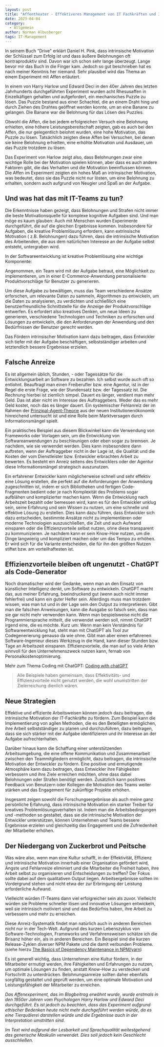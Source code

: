 ```yaml
---
layout: post
title: "Affentheater - Effektiveres Management von IT Fachkräften und Ingenieuren"
date: 2023-04-04
category:
  - Allgemein
author: Norman Albusberger
tags: IT-Management
---
```


In seinem Buch "Drive" erklärt Daniel H. Pink, dass intrinsische Motivation der Schlüssel zum Erfolg ist und dass äußere
Belohnungen oft kontraproduktiv sind. 
Davon war ich schon sehr lange überzeugt. Lange bevor mir das Buch in die Finger kam. Jedoch so gut beschrieben hat es nach meiner Kenntnis her niemand. Sehr plausibel wird das Thema an einem Experiment mit Affen erläutert.

In einem von Harry Harlow und Edward Deci in den 40er Jahren des letzten Jahrhunderts durchgeführten Experiment wurden acht Rhesusaffen
in Einzelkäfigen gehalten und aufgefordert, ein mechanisches Puzzle zu lösen. Das Puzzle bestand aus einer Schachtel,
die an einem Draht hing und durch Ziehen des Drahtes geöffnet werden konnte, um an eine Banane zu gelangen. Die Banane
war die Belohnung für das Lösen des Puzzles.

Obwohl die Affen, die bei jedem erfolgreichen Versuch eine Belohnung erhielten, eine höhere Leistungsbereitschaft
zeigten, gab es auch bei den Affen, die nur gelegentlich belohnt wurden, eine hohe Motivation, das Puzzle zu lösen.
Tatsächlich zeigten diese Affen bei Versuchen, bei denen sie keine Belohnung erhielten, eine erhöhte Motivation und
Ausdauer, um das Puzzle trotzdem zu lösen.

Das Experiment von Harlow zeigt also, dass Belohnungen zwar eine wichtige Rolle bei der Motivation spielen können, aber
dass es auch andere Faktoren gibt, die das Verhalten und die Motivation beeinflussen können. Die Affen im Experiment
zeigten ein hohes Maß an intrinsischer Motivation, was bedeutet, dass sie das Puzzle nicht nur lösten, um eine Belohnung
zu erhalten, sondern auch aufgrund von Neugier und Spaß an der Aufgabe.

## Und was hat das mit IT-Teams zu tun?

Die Erkenntnisse haben gezeigt, dass Belohnungen und Strafen nicht immer die beste Motivationsquelle für komplexe
kognitive Aufgaben sind. Und man möge es kaum glauben: Auch mit Menschen wurden Experimente durchgeführt, die auf die gleichen Ergebnisse kommen. Insbesondere für Aufgaben, die kreative Problemlösung erfordern, kann extrinsische Motivation (
z.B. Belohnungen) dazu führen, dass die intrinsische Motivation des Arbeitenden, die aus dem natürlichen Interesse an
der Aufgabe selbst entsteht, untergraben wird.

In der Softwareentwicklung ist kreative Problemlösung eine wichtige Komponente:

Angenommen, ein Team wird mit der Aufgabe betraut, eine Möglichkeit zu implementieren, um in einer E-Commerce-Anwendung personalisierte Produktvorschläge für Benutzer zu generieren.

Um diese Aufgabe zu bewältigen, muss das Team verschiedene Ansätze erforschen, um relevante Daten zu sammeln, Algorithmen zu entwickeln, um die Daten zu analysieren, zu verdichten und schließlich eine benutzerfreundliche Schnittstelle für die Anzeige der Produktvorschläge entwerfen. Es erfordert also kreatives Denken, um neue Ideen zu generieren, verschiedene Technologien und Techniken zu erforschen und Lösungen zu entwickeln, die den Anforderungen der Anwendung und den Bedürfnissen der Benutzer gerecht werden.

 Das Fördern intrinsischer Motivation
kann dazu beitragen, dass Entwickler sich tiefer mit der Aufgabe beschäftigen, selbstständiger arbeiten und letztendlich
bessere Ergebnisse erzielen. 

## Falsche Anreize

Es ist allgemein üblich, Stunden, - oder Tagessätze für die Entwicklungsarbeit an Software zu bezahlen. Ich selbst wurde
auch oft so entlohnt. Beauftragt man einen Freiberufler bzw. eine Agentur, ist in der Regel die erste Frage, wie der
Stundensatz bzw. der Tagessatz ist. Die Rechnung hierbei ist ziemlich simpel. Dauert es länger, verdient man mehr Geld. 
Das ist aber nicht im Interesse des Auftraggebers. Weder das es mehr Geld kostet, noch das es länger dauert. Ein systemischer
Fehlanreiz der im Rahmen der [Prinzipal-Agent-Theorie](https://de.wikipedia.org/wiki/Prinzipal-Agent-Theorie)
aus der neuen Institutionenökonomik hinreichend untersucht ist und eine Rolle beim Marktversagen durch
Informationsmängel spielt. 

Ein praktisches Beispiel aus diesem Blickwinkel kann die Verwendung von Frameworks oder Vorlagen sein, um die
Entwicklung von Softwareanwendungen zu beschleunigen oder eben sogar zu bremsen. Je nachdem, wie sie verwendet werden.
Dies kann insbesondere dann auftreten, wenn der Auftraggeber nicht in der Lage ist, die Qualität und die Kosten der vom
Dienstleister bzw. Entwickler erbrachten Arbeit zu bewerten. Es besteht ein Anreiz seitens des Entwicklers oder der Agentur diese Informationsmängel strategisch auszunutzen.

Ein erfahrener Entwickler kann möglicherweise schnell und sehr effektiv eine Lösung erstellen, die perfekt auf die
Anforderungen der Anwendung zugeschnitten ist, indem er sich Bibliotheken und fertigen Code-Fragmenten bedient oder je
nach Komplexität des Problems sogar aufblähen und komplizierter machen kann. Wenn die Entwicklung nach Arbeitszeit
bezahlt oder bemessen wird, kann es für den Entwickler unklug sein, seine Erfahrung und sein Wissen zu nutzen, um eine
schnelle und effektive Lösung zu erstellen.
Dies kann dazu führen, dass Entwickler sich dazu entscheiden, bestimmte Ansätze nicht zu implementieren oder moderne
Technologien auszuschließen, die Zeit und auch Aufwand einsparen oder die Effizienzvorteile selbst nutzen, ohne diese
transparent zu kommunizieren. Je nachdem kann er sein Know-How nutzen, um die Dinge langwierig und kompliziert machen
oder um das Tempo zu erhöhen. Er wird sich für die Variante entscheiden, die für ihn den größten Nutzen stiftet bzw. am vorteilhaftesten ist.

## Effizienzvorteile bleiben oft ungenutzt - ChatGPT als Code-Generator

Noch dramatischer wird der Gedanke, wenn man an den Einsatz von künstlicher Intelligenz denkt, um Software zu
entwickeln. ChatGPT macht das, aus meiner Erfahrung, beeindruckend gut (wenn auch nicht immer fehlerfrei) und kann ein guter Helfer sein.
Allerdings muss man trotzdem wissen, was man tut und in der Lage sein den Output zu interpretieren. Gibt man die
falschen Anweisungen, kann die Ausgabe so falsch sein, dass man sie gar nicht mehr verwenden kann. Wenn man bespielsweise nicht die Programmiersprache mitteilt, die verwendet werden soll, nimmt ChatGPT irgend eine, die es möchte. Kurz um: Wenn man kein Verständnis für Softwareentwicklung hat, steht man mit ChatGPT als Tool zur Codegenerierung genauso da wie ohne. Gibt
man aber einen erfahrenen Software-Ingenieur dieses Werkzeug in die Hand,
kann dieser Stunden bzw. Tage an Arbeitszeit einsparen. Effizienzvorteile, die man auf so viele Arten sinnvoll für den
Unternehmenszweck nutzen kann, fernab von Personalkostenoptimierung.

Mehr zum Thema Coding mit
ChatGPT: [Coding with chatGPT](https://medium.com/@tanyamarleytsui/coding-with-chatgpt-b50ab3fcb45f)

> Alle Beispiele haben gemeinsam, dass Effektivitäts- und Effizienzvorteile nicht genutzt werden, die wohl unumstritten
> der Zielerreichung dienlich wären.

## Neue Strategien

Effektive und effiziente Arbeitsweisen können jedoch dazu beitragen, die intrinsische Motivation der IT-Fachkräfte zu
fördern. Zum Beispiel kann die Implementierung von agilen Methoden, die es den Beteiligten ermöglichen, ihre Arbeit
selbstständiger zu planen und durchzuführen, dazu beitragen, dass sie sich stärker mit der Aufgabe identifizieren und
ihr Interesse an der Aufgabe aufrechterhalten. 

Darüber hinaus kann die Schaffung einer unterstützenden Arbeitsumgebung, die eine offene Kommunikation und
Zusammenarbeit zwischen den Teammitgliedern ermöglicht, dazu beitragen, die intrinsische Motivation der Entwickler zu
fördern. Eine positive und ermutigende Atmosphäre kann dazu beitragen, dass Entwickler ihre Fähigkeiten verbessern und
ihre Ziele erreichen möchten, ohne dass dabei Belohnungen oder Strafen benötigt werden. Zusätzlich kann positives Feedback von Benutzern oder Kollegen die Motivation des Teams weiter stärken und das Engagement für zukünftige Projekte erhöhen.

Insgesamt zeigen sowohl die Forschungsergebnisse als auch meine ganz persönliche Erfahrung, dass intrinsische Motivation ein starker Treiber für kreatives
Problemlösungsverhalten ist. Indem man die Arbeitsbedingungen und -methoden so gestaltet, dass sie die intrinsische
Motivation der Entwickler unterstützen, können Unternehmen und Teams bessere Ergebnisse erzielen und gleichzeitig das
Engagement und die Zufriedenheit der Mitarbeiter erhöhen. 

## Der Niedergang von Zuckerbrot und Peitsche

Was wäre also, wenn man eine Kultur schafft, in der
Effektivität, Effizienz und intrinsische Motivation innerhalb einer Organisation gefördert wird, Ängste und Fehlanreize
eliminiert und die Mitarbeiter die Freiheit haben, ihre Arbeit selbst zu organisieren und Entscheidungen zu treffen? Der Fokus sollte dabei auf dem qualitativen Output liegen. Arbeitsergebnisse sollten im Vordergrund stehen und nicht etwa der zur Erbringung der Leistung erforderliche Aufwand. 

Vielleicht würden IT-Teams dann viel erfolgreicher sein als zuvor. Vielleicht würden sie Probleme schneller lösen
und innovative Lösungen entwickeln, weil sie intrinsisch motiviert sind und das Bedürfnis haben, ihre Arbeit zu
verbessern und mehr zu erreichen.

Diese Anreiz-Systematik findet man natürlich auch in anderen Bereichen nicht nur in der Tech-Welt. Aufgrund des kurzen
Lebenszyklus von Software-Technologien, Frameworks und Verfahrensweisen schätze ich die Brisanz höher ein, als in
anderen Bereichen. Ein Beispiel sind die kurzen Release-Zyklen diverser NPM Pakete und die damit verbunden Probleme. (siehe
hierzu [The Basics of Dependency Maintenance in NPM/yarn](https://dev.to/th0rgall/the-basics-of-dependency-maintenance-in-npm-yarn-4c1l))

Es ist generell wichtig, dass Unternehmen eine Kultur fördern, in der Mitarbeiter ermutigt werden, ihre Fähigkeiten und
Erfahrungen zu nutzen, um optimale Lösungen zu finden, anstatt Know-How zu verstecken und Fortschritt zu unterdrücken. Belohnungsanreize sollten daher ebenfalls sorgfältig gestaltet und geprüft werden, um eine optimale Motivation und Leistungsfähigkeit der Mitarbeiter zu erreichen.

*Das Affenexperiment, das im Blogbeitrag erwähnt wurde, wurde erstmals in den 1950er Jahren vom Psychologen Harry Harlow
und Edward Deci durchgeführt. Es ist jedoch zu beachten, dass das Experiment aufgrund ethischer Bedenken heute nicht
mehr durchgeführt werden würde, da es eine Tierquälerei darstellen würde und die Ergebnisse auch in der Interpretation
umstritten sind.*

*Im Text wird aufgrund der Lesbarkeit und Sprachqualität weitestgehend das generische Maskulin verwendet. Dies soll
jedoch kein Geschlecht ausschließen.* 
